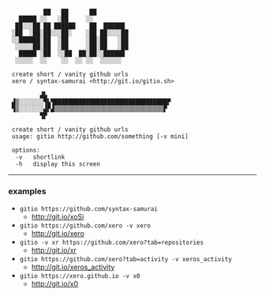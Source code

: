 ```
          ██   ██      ██
   █████ ░░   ░██     ░░
  ██░░░██ ██ ██████    ██  ██████
 ░██  ░██░██░░░██░    ░██ ██░░░░██
 ░░██████░██  ░██     ░██░██   ░██
  ░░░░░██░██  ░██     ░██░██   ░██
   █████ ░██  ░░██  ██░██░░██████
  ░░░░░  ░░    ░░  ░░ ░░  ░░░░░░

 create short / vanity github urls
 xero / syntax-samurai <http://git.io/gitio.sh>

         ▟▙
 ▟▒░░░░░░░▜▙▜████████████████████████████████▛
 ▜▒░░░░░░░▟▛▟▒▒▒▒▒▒▒▒▒▒▒▒▒▒▒▒▒▒▒▒▒▒▒▒▒▒▒▒▒▒▒▛
         ▜▛

 create short / vanity github urls
 usage: gitio http://github.com/something [-v mini]
 
 options:
  -v   shortlink
  -h   display this screen
```

---------------------------------------------------

### examples

 - `gitio https://github.com/syntax-samurai`
 	- http://git.io/xoSi
 - `gitio https://github.com/xero -v xero`
 	- http://git.io/xero
 - `gitio -v xr https://github.com/xero?tab=repositories`
 	- http://git.io/xr
 - `gitio https://github.com/xero?tab=activity -v xeros_activity`
 	- http://git.io/xeros_activity
 - `gitio https://xero.github.io -v x0`
 	- http://git.io/x0
